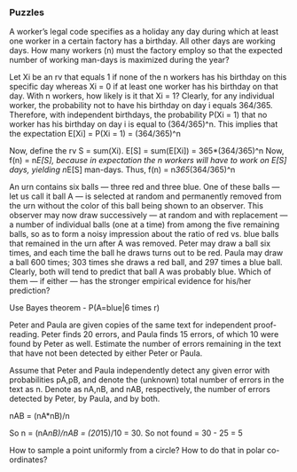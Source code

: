 ### Puzzles

A worker’s legal code specifies as a holiday any day during which at least one worker in a certain factory has a birthday. All other days are working days. How many workers (n) must the factory employ so that the expected number of working man-days is maximized during the year?

Let Xi be an rv that equals 1 if none of the n workers has his birthday on this specific day whereas Xi = 0 if at least one worker has his birthday on that day. With n workers, how likely is it that Xi = 1? Clearly, for any individual worker, the probability not to have his birthday on day i equals 364/365. Therefore, with independent birthdays, the probability P(Xi = 1) that no worker has his birthday on day i is equal to (364/365)^n. This implies that the expectation E[Xi] = P(Xi = 1) = (364/365)^n

Now, define the rv S = sum(Xi).
E[S] = sum(E[Xi]) = 365*(364/365)^n
Now, f(n) = n*E[S], because in expectation the n workers will have to work on E[S] days, yielding n*E[S] man-days. Thus, f(n) = n*365*(364/365)^n

An urn contains six balls — three red and three blue. One of these balls — let us call it ball A — is selected at random and permanently removed from the urn without the color of this ball being shown to an observer. This observer may now draw successively — at random and with replacement — a number of individual balls (one at a time) from among the five remaining balls, so as to form a noisy impression about the ratio of red vs. blue balls that remained in the urn after A was removed.
Peter may draw a ball six times, and each time the ball he draws turns out to be red. Paula may draw a ball 600 times; 303 times she draws a red ball, and 297 times a blue ball. Clearly, both will tend to predict that ball A was probably blue. Which of them — if either — has the stronger empirical evidence for his/her prediction?

Use Bayes theorem - P(A=blue|6 times r)

Peter and Paula are given copies of the same text for independent proof- reading. Peter finds 20 errors, and Paula finds 15 errors, of which 10 were found by Peter as well. Estimate the number of errors remaining in the text that have not been detected by either Peter or Paula.

Assume that Peter and Paula independently detect any given error with probabilities pA,pB, and denote the (unknown) total number of errors in the text as n. Denote as nA,nB, and nAB, respectively, the number of errors detected by Peter, by Paula, and by both.

nAB = (nA*nB)/n

So n = (nA*nB)/nAB = (20*15)/10 = 30. So not found = 30 - 25 = 5

How to sample a point uniformly from a circle? How to do that in polar co-ordinates?
